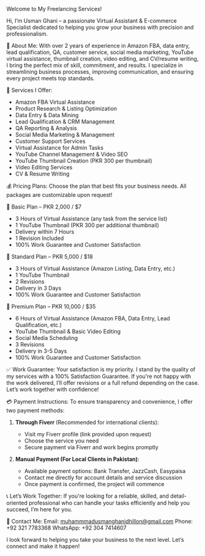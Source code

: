 Welcome to My Freelancing Services!

Hi, I’m Usman Ghani – a passionate Virtual Assistant & E-commerce Specialist dedicated to helping you grow your business with precision and professionalism.

📌 About Me:
With over 2 years of experience in Amazon FBA, data entry, lead qualification, QA, customer service, social media marketing, YouTube virtual assistance, thumbnail creation, video editing, and CV/resume writing, I bring the perfect mix of skill, commitment, and results. I specialize in streamlining business processes, improving communication, and ensuring every project meets top standards.

🔧 Services I Offer:
- Amazon FBA Virtual Assistance
- Product Research & Listing Optimization
- Data Entry & Data Mining
- Lead Qualification & CRM Management
- QA Reporting & Analysis
- Social Media Marketing & Management
- Customer Support Services
- Virtual Assistance for Admin Tasks
- YouTube Channel Management & Video SEO
- YouTube Thumbnail Creation (PKR 300 per thumbnail)
- Video Editing Services
- CV & Resume Writing

💰 Pricing Plans:
Choose the plan that best fits your business needs. All packages are customizable upon request!

🔹 Basic Plan – PKR 2,000 / $7
- 3 Hours of Virtual Assistance (any task from the service list)
- 1 YouTube Thumbnail (PKR 300 per additional thumbnail)
- Delivery within 7 Hours
- 1 Revision Included
- 100% Work Guarantee and Customer Satisfaction

🔸 Standard Plan – PKR 5,000 / $18
- 3 Hours of Virtual Assistance (Amazon Listing, Data Entry, etc.)
- 1 YouTube Thumbnail
- 2 Revisions
- Delivery in 3 Days
- 100% Work Guarantee and Customer Satisfaction

🔶 Premium Plan – PKR 10,000 / $35
- 6 Hours of Virtual Assistance (Amazon FBA, Data Entry, Lead Qualification, etc.)
- YouTube Thumbnail & Basic Video Editing
- Social Media Scheduling
- 3 Revisions
- Delivery in 3-5 Days
- 100% Work Guarantee and Customer Satisfaction

✅ Work Guarantee:
Your satisfaction is my priority. I stand by the quality of my services with a 100% Satisfaction Guarantee. If you're not happy with the work delivered, I’ll offer revisions or a full refund depending on the case. Let’s work together with confidence!

💳 Payment Instructions:
To ensure transparency and convenience, I offer two payment methods:

1. **Through Fiverr** (Recommended for international clients):
   - Visit my Fiverr profile (link provided upon request)
   - Choose the service you need
   - Secure payment via Fiverr and work begins promptly

2. **Manual Payment (For Local Clients in Pakistan)**:
   - Available payment options: Bank Transfer, JazzCash, Easypaisa
   - Contact me directly for account details and service discussion
   - Once payment is confirmed, the project will commence

📞 Let’s Work Together:
If you're looking for a reliable, skilled, and detail-oriented professional who can handle your tasks efficiently and help you succeed, I’m here for you.

📩 Contact Me:
Email: muhammmadusmanghanidhillon@gmail.com
Phone: +92 321 7783368
WhatsApp: +92 304 7414607

I look forward to helping you take your business to the next level. Let’s connect and make it happen!
